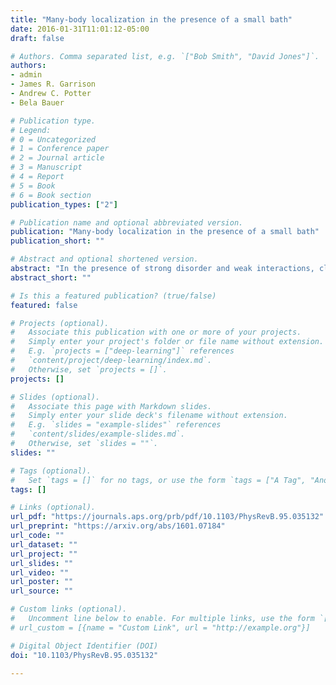 ```yaml
---
title: "Many-body localization in the presence of a small bath"
date: 2016-01-31T11:01:12-05:00
draft: false

# Authors. Comma separated list, e.g. `["Bob Smith", "David Jones"]`.
authors:
- admin
- James R. Garrison
- Andrew C. Potter
- Bela Bauer

# Publication type.
# Legend:
# 0 = Uncategorized
# 1 = Conference paper
# 2 = Journal article
# 3 = Manuscript
# 4 = Report
# 5 = Book
# 6 = Book section
publication_types: ["2"]

# Publication name and optional abbreviated version.
publication: "Many-body localization in the presence of a small bath"
publication_short: ""

# Abstract and optional shortened version.
abstract: "In the presence of strong disorder and weak interactions, closed quantum systems can enter a many-body localized phase where the system does not conduct, does not equilibrate even for arbitrarily long times, and robustly violates quantum statistical mechanics. The starting point for such a many-body localized phase is usually taken to be an Anderson insulator where, in the limit of vanishing interactions, all degrees of freedom of the system are localized. Here, we instead consider a model where in the noninteracting limit, some degrees of freedom are localized while others remain delocalized. Such a system can be viewed as a model for a many-body localized system brought into contact with a small bath of a comparable number of degrees of freedom. We numerically and analytically study the effect of interactions on this system and find that generically, the entire system delocalizes. However, we find certain parameter regimes where results are consistent with localization of the entire system, an effect recently termed many-body proximity effect."
abstract_short: ""

# Is this a featured publication? (true/false)
featured: false

# Projects (optional).
#   Associate this publication with one or more of your projects.
#   Simply enter your project's folder or file name without extension.
#   E.g. `projects = ["deep-learning"]` references 
#   `content/project/deep-learning/index.md`.
#   Otherwise, set `projects = []`.
projects: []

# Slides (optional).
#   Associate this page with Markdown slides.
#   Simply enter your slide deck's filename without extension.
#   E.g. `slides = "example-slides"` references 
#   `content/slides/example-slides.md`.
#   Otherwise, set `slides = ""`.
slides: ""

# Tags (optional).
#   Set `tags = []` for no tags, or use the form `tags = ["A Tag", "Another Tag"]` for one or more tags.
tags: []

# Links (optional).
url_pdf: "https://journals.aps.org/prb/pdf/10.1103/PhysRevB.95.035132"
url_preprint: "https://arxiv.org/abs/1601.07184"
url_code: ""
url_dataset: ""
url_project: ""
url_slides: ""
url_video: ""
url_poster: ""
url_source: ""

# Custom links (optional).
#   Uncomment line below to enable. For multiple links, use the form `[{...}, {...}, {...}]`.
# url_custom = [{name = "Custom Link", url = "http://example.org"}]

# Digital Object Identifier (DOI)
doi: "10.1103/PhysRevB.95.035132"

---
```

